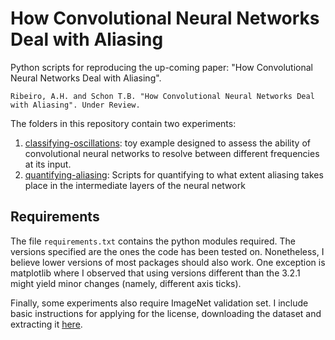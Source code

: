 # How Convolutional Neural Networks Deal with Aliasing

Python scripts for reproducing the up-coming paper: "How Convolutional Neural Networks Deal with Aliasing".

```
Ribeiro, A.H. and Schon T.B. "How Convolutional Neural Networks Deal with Aliasing". Under Review.
```


The folders in this repository contain two experiments:

1. [classifying-oscillations](./classifying-oscillations): toy example designed to assess the ability
    of convolutional neural networks to resolve between different frequencies at its input.
1. [quantifying-aliasing](./quantifying-aliasing): Scripts for quantifying to what extent aliasing takes 
    place in the intermediate layers of the neural network
    
Requirements
-----------

The file `requirements.txt` contains the python modules required. 
The versions specified are the ones the code has been tested on. Nonetheless,
I believe lower versions of most packages should also work. One exception is matplotlib where I observed that using versions different than
the 3.2.1 might yield minor changes (namely, different axis ticks).

Finally, some experiments also require ImageNet validation set. I include basic
instructions for applying for the license, downloading the dataset and extracting it [here](./quantifying-aliasing/README.md).